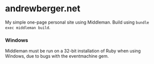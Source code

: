 andrewberger.net
========

My simple one-page personal site using Middleman. Build using `bundle exec middleman build`.

### Windows

Middleman must be run on a 32-bit installation of Ruby when using Windows, due to bugs with the eventmachine gem.
